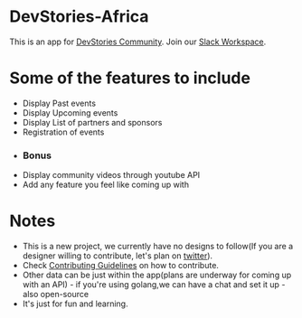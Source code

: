 # DevStories-Africa
This is an app for [DevStories Community](https://devstoriesafrica.com/).  Join our [Slack Workspace](https://join.slack.com/t/devstoriesafrica/shared_invite/zt-wjw8sf9d-99zffpJhwGGu7dmHpmpDUA).
# Some of the features to include 
- Display Past events
- Display Upcoming events
- Display List of partners and sponsors
- Registration of events
- ### Bonus 
- Display community videos through youtube API
- Add any feature you feel like coming up with

# Notes
- This is a new project, we currently have no designs to follow(If you are a designer willing to contribute, let's plan on [twitter](https://twitter.com/_kibetheophilus)).
- Check [Contributing Guidelines](https://github.com/kibettheophilus/DevStories-Africa/blob/master/CONTRIBUTING.md) on how to contribute.
- Other data can be just within the app(plans are underway for coming up with an API) - if you're using golang,we can have a chat and set it up - also open-source
- It's just for fun and learning.
